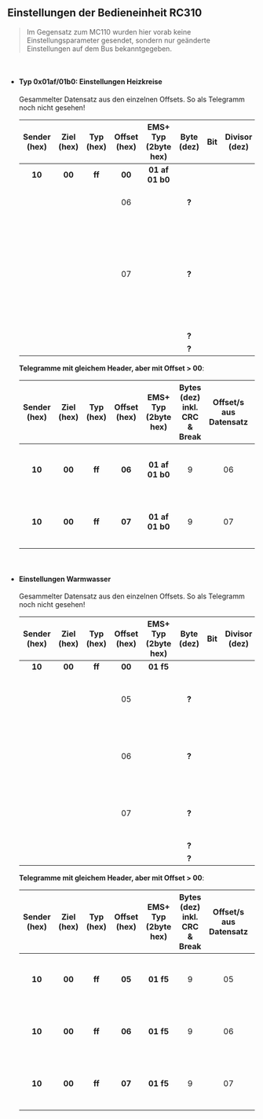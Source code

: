 ## Einstellungen der Bedieneinheit RC310

> Im Gegensatz zum MC110 wurden hier vorab keine Einstellungsparameter gesendet, sondern nur geänderte Einstellungen auf dem Bus bekanntgegeben.

<br>

- #### Typ 0x01af/01b0: Einstellungen Heizkreise
  Gesammelter Datensatz aus den einzelnen Offsets. So als Telegramm noch nicht gesehen!

  |Sender (hex)|Ziel (hex)|Typ (hex)|Offset (hex)|EMS+ Typ (2byte hex)|Byte (dez)| Bit |Divisor (dez)|  Einheit  |Bemerkung
  |:----------:|:--------:|:-------:|:----------:|:------------------:|:--------:|:---:|:-----------:|:---------:|:--------
  |   **10**   |  **00**  |  **ff** |   **00**   | **01 af<br>01 b0** |          |     |             |           |**Heizkreis 1<br>Heizkreis2**
  |            |          |         |         06 |                    | **?**    |     |             | °C        |Sommer/Winnter-Umschaltung / Sommer ab
  |            |          |         |         07 |                    | **?**    |     |             | °C        |Sommer/Winnter-Umschaltung / Betriebsart<br>00= Ständig Sommer (aus)<br>01= Sommerbetrieb ab eingest. Temperatur<br>02= ständig Winter (aus)
  |            |          |         |            |                    | **?**    |     |             |           |CRC
  |            |          |         |            |                    | **?**    |     |             |           |BREAK (0x00)

  **Telegramme mit gleichem Header, aber mit Offset > 00**:

  |Sender (hex)|Ziel (hex)|Typ (hex)|Offset (hex)|EMS+ Typ (2byte hex)|Bytes (dez) inkl. CRC & Break| Offset/s aus Datensatz |Bemerkung
  |:----------:|:--------:|:-------:|:----------:|:------------------:|:---------------------------:|:----------------------:|:--------
  |   **10**   |  **00**  |  **ff** |   **06**   | **01 af<br>01 b0** | 9                           | 06                     |Telegramm wurde bei Änderung des Wertes gesendet
  |   **10**   |  **00**  |  **ff** |   **07**   | **01 af<br>01 b0** | 9                           | 07                     |Telegramm wurde bei Änderung des Wertes gesendet

<br>

- #### Einstellungen Warmwasser
  Gesammelter Datensatz aus den einzelnen Offsets. So als Telegramm noch nicht gesehen!

  |Sender (hex)|Ziel (hex)|Typ (hex)|Offset (hex)|EMS+ Typ (2byte hex)|Byte (dez)| Bit |Divisor (dez)|  Einheit  |Bemerkung
  |:----------:|:--------:|:-------:|:----------:|:------------------:|:--------:|:---:|:-----------:|:---------:|:--------
  |   **10**   |  **00**  |  **ff** |   **00**   |      **01 f5**     |          |     |             |           |
  |            |          |         |         05 |                    | **?**    |     |             |           |thermische Desinfektion / BA (0=manuell ff=nach Zeitprogramm)
  |            |          |         |         06 |                    | **?**    |     |             | Uhrzeit   |thermische Desinfektion / Startzeit (Dezimalwert *4 -> Dezimalzeit)
  |            |          |         |         07 |                    | **?**    |     |             | Wochentag |thermische Desinfektion / Wochentag (0=Mo, 6=So, 7=täglich)
  |            |          |         |            |                    | **?**    |     |             |           |CRC
  |            |          |         |            |                    | **?**    |     |             |           |BREAK (0x00)

  **Telegramme mit gleichem Header, aber mit Offset > 00**:

  |Sender (hex)|Ziel (hex)|Typ (hex)|Offset (hex)|EMS+ Typ (2byte hex)|Bytes (dez) inkl. CRC & Break| Offset/s aus Datensatz |Bemerkung
  |:----------:|:--------:|:-------:|:----------:|:------------------:|:---------------------------:|:----------------------:|:--------
  |   **10**   |  **00**  |  **ff** |   **05**   |      **01 f5**     | 9                           | 05                     |Telegramm wurde bei Änderung des Wertes gesendet
  |   **10**   |  **00**  |  **ff** |   **06**   |      **01 f5**     | 9                           | 06                     |Telegramm wurde bei Änderung des Wertes gesendet
  |   **10**   |  **00**  |  **ff** |   **07**   |      **01 f5**     | 9                           | 07                     |Telegramm wurde bei Änderung des Wertes gesendet

<br>
